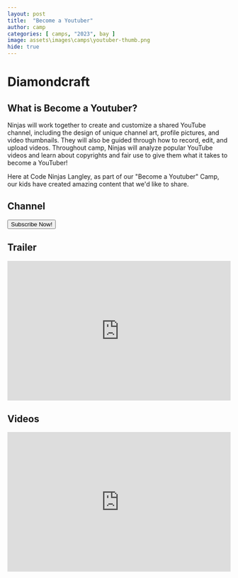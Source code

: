 ```yaml
---
layout: post
title:  "Become a Youtuber"
author: camp
categories: [ camps, "2023", bay ]
image: assets\images\camps\youtuber-thumb.png
hide: true
---
```

# Diamondcraft

## What is Become a Youtuber?
Ninjas will work together to create and customize a shared YouTube channel, including the design of unique channel art, profile pictures, and video thumbnails. They will also be guided through how to record, edit, and upload videos. Throughout camp, Ninjas will analyze popular YouTube videos and learn about copyrights and fair use to give them what it takes to become a YouTuber!

Here at Code Ninjas Langley, as part of our "Become a Youtuber" Camp, our kids have created amazing content that we'd like to share.

## Channel

<a href="https://www.youtube.com/@diamondcraft-smp" target="_blank" >
   <button class="btn-danger btn"><i class="fab fa-youtube"></i> Subscribe Now!</button>
</a>

## Trailer

<p><iframe style="width:100%;" height="315" src="https://www.youtube.com/embed/KthTNQ6V1t0?rel=0&amp;showinfo=0" frameborder="0" allowfullscreen></iframe></p>

## Videos

<p><iframe style="width:100%;" height="315" src="https://www.youtube.com/embed/TOe4lFZJ5ak?rel=0&amp;showinfo=0" frameborder="0" allowfullscreen></iframe></p>

<!-- Please check back after a while, the sensei is uploading the content to the hub.
<div style="width:100%">
    <img src='/assets/images/upload-cat.gif' style="width:80%;margin:auto;">
<div> -->
